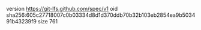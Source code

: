version https://git-lfs.github.com/spec/v1
oid sha256:605c27718007c0b03334d8d1d370ddb70b32b103eb2854ea9b503491b43239f9
size 761
